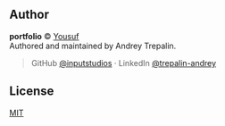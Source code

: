 ## Author

**portfolio** © [Yousuf](https://github.com/inputstudios)  
Authored and maintained by Andrey Trepalin.

> GitHub [@inputstudios](https://github.com/inputstudios) · LinkedIn [@trepalin-andrey](www.linkedin.com/in/trepalin-andrey/)
## License

[MIT](https://choosealicense.com/licenses/mit/)